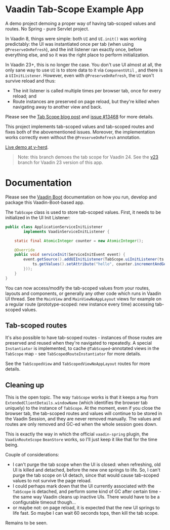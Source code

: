 # Vaadin Tab-Scope Example App

A demo project demoing a proper way of having tab-scoped values and routes.
No Spring - pure Servlet project.

In Vaadin 8, things were simple: both `UI` and `UI.init()` was working predictably:
the UI was instantiated once per tab (when using `@PreserveOnRefresh`), and the init
listener ran exactly once, before everything else, and so it was the right place to perform initialization.

In Vaadin 23+, this is no longer the case. You don't use UI almost at all, the only
sane way to use `UI` is to store data to it via `ComponentUtil` ,
and there is a `UIInitListener`. However, even with `@PreserveOnRefresh`, the `UI`
won't survive reload and thus:

- The init listener is called multiple times per browser tab, once for every reload; and
- Route instances are preserved on page reload, but they're killed when navigating away to another view and back.

Please see the [Tab Scope blog post](https://mvysny.github.io/vaadin-ui-scope/)
and [issue #13468](https://github.com/vaadin/flow/issues/13468) for more details.

This project implements tab-scoped values and tab-scoped routes and fixes both of the abovementioned
issues. Moreover, the implementation works correctly even without the `@PreserveOnRefresh` annotation.

[Live demo at v-herd](https://v-herd.eu/vaadin-tab-scope-example).

> Note: this branch demoes the tab scope for Vaadin 24. See the [v23](tree/v23) branch for
> Vaadin 23 version of this app.

# Documentation

Please see the [Vaadin Boot](https://github.com/mvysny/vaadin-boot#preparing-environment) documentation
on how you run, develop and package this Vaadin-Boot-based app.

The `TabScope` class is used to store tab-scoped values. First, it needs to be
initialized in the UI Init Listener:
```java
public class ApplicationServiceInitListener
        implements VaadinServiceInitListener {

    static final AtomicInteger counter = new AtomicInteger();

    @Override
    public void serviceInit(ServiceInitEvent event) {
        event.getSource().addUIInitListener(TabScope.uiInitListener(ts -> {
            ts.getValues().setAttribute("hello", counter.incrementAndGet());
        }));
    }
}
```
You can now access/modify the tab-scoped values from your routes, layouts and components, or generally any other code which runs in
Vaadin UI thread. See the `MainView` and `MainViewNoAppLayout` views for example on a regular route (prototype-scoped:
new instance every time) accessing tab-scoped values.

## Tab-scoped routes

It's also possible to have tab-scoped routes - instances of those routes are preserved and reused
when they're navigated to repeatedly. A special `Instantiator` is implemented, to
cache `@TabScoped`-annotated views in the `TabScope` map - see `TabScopedRouteInstantiator` for more details.

See the `TabScopedView` and `TabScopedViewNoAppLayout` routes for more details.

## Cleaning up

This is the open topic. The way `TabScope` works is that it keeps a `Map` from `ExtendedClientDetails.windowName`
(which identifies the browser tab uniquely) to the instance of `TabScope`.
At the moment, even if you close the browser tab, the tab-scoped routes and values will
continue to be stored in the Vaadin Session, and they are never removed manually.
The values and routes are only removed and GC-ed when the whole session goes down.

This is exactly the way in which the official `vaadin-spring` plugin, the `VaadinRouteScope` `BeanStore` works,
so I'll just keep it like that for the time being.

Couple of considerations:

* I can't purge the tab scope when the UI is closed: when refreshing, old UI is killed and detached,
  before the new one springs to life. So, I can't purge the tab scope on UI detach, since that would cause tab-scoped
  values to not survive the page reload.
* I could perhaps mark down that the UI currently associated with the `TabScope` is detached, and perform
  some kind of GC after certain time - the same way Vaadin cleans up inactive UIs. There would have to be
  a configurable timeout though...
* or maybe not: on page reload, it is expected that the new UI springs to life
  fast. So maybe I can wait 60 seconds tops, then kill the tab scope.

Remains to be seen.
